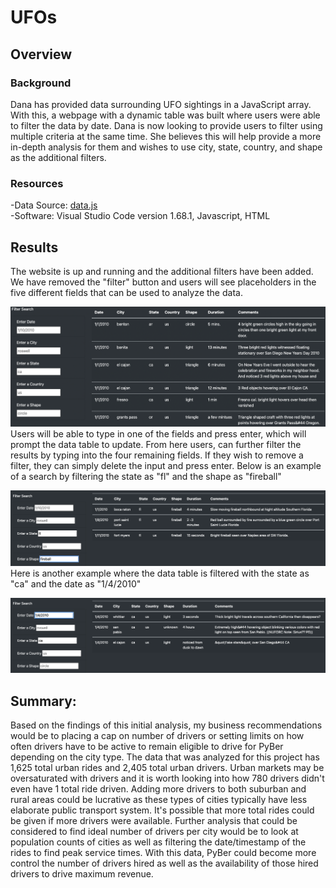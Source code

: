 # UFOs

## Overview 
### Background
Dana has provided data surrounding UFO sightings in a JavaScript array.  With this, a webpage with a dynamic table was built where users were able to filter the data by date.  Dana is now looking to provide users to filter using multiple criteria at the same time.  She believes this will help provide a more in-depth analysis for them and wishes to use city, state, country, and shape as the additional filters.  

### Resources
-Data Source: [data.js](https://github.com/Bulzeye89/UFOs/blob/main/Static/js/data.js)<br>
-Software: Visual Studio Code version 1.68.1, Javascript, HTML

## Results
The website is up and running and the additional filters have been added.  We have removed the "filter" button and users will see placeholders in the five different fields that can be used to analyze the data.  
<p float="left">
<img src="https://github.com/Bulzeye89/UFOs/blob/main/Resources/UFO_readme_pic1.png" 
</p>  
<br>
Users will be able to type in one of the fields and press enter, which will prompt the data table to update.  From here users, can further filter the results by typing into the four remaining fields.  If they wish to remove a filter, they can simply delete the input and press enter.  Below is an example of a search by filtering the state as "fl" and the shape as "fireball"
<p float="left">
<img src="https://github.com/Bulzeye89/UFOs/blob/main/Resources/UFOreadme_pic2.png" 
</p>
<br>
Here is another example where the data table is filtered with the state as "ca" and the date as "1/4/2010"
<p float="left">
<img src="https://github.com/Bulzeye89/UFOs/blob/main/Resources/UFOreadme_pic3.png" 
</p>   

## Summary: 
Based on the findings of this initial analysis, my business recommendations would be to placing a cap on number of drivers or setting limits on how often drivers have to be active to remain eligible to drive for PyBer depending on the city type.  The data that was analyzed for this project has 1,625 total urban rides and 2,405 total urban drivers.  Urban markets may be oversaturated with drivers and it is worth looking into how 780 drivers didn't even have 1 total ride driven.  Adding more drivers to both suburban and rural areas could be lucrative as these types of cities typically have less elaborate public transport system.  It's possible that more total rides could be given if more drivers were available.  Further analysis that could be considered to find ideal number of drivers per city would be to look at population counts of cities as well as filtering the date/timestamp of the rides to find peak service times.  With this data, PyBer could become more control the number of drivers hired as well as the availability of those hired drivers to drive maximum revenue.   
